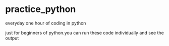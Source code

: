 # practice_python
everyday one hour of coding in python

just for beginners of python.you can run these code individually and see the output
